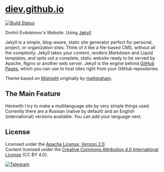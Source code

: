 # [diev.github.io]

[![Build Status]][BS lnk]

Dmitrii Evdokimov's Website. 
Using [Jekyll].

Jekyll is a simple, blog-aware, static site generator perfect for personal, 
project, or organization sites. Think of it like a file-based CMS, without 
all the complexity. Jekyll takes your content, renders Markdown and Liquid 
templates, and spits out a complete, static website ready to be served by 
Apache, Nginx or another web server. Jekyll is the engine behind 
[GitHub Pages], which you can use to host sites right from your GitHub 
repositories.

Theme based on [Midnight] originally by [mattgraham].

## The Main Feature

Herewith I try to make a multilanguage site by very simple things used.
Currently there are a Russian (native by default) and an English 
(international) versions available. You can add your language next.

## License

Licensed under the [Apache License, Version 2.0].  
Content licensed under the [Creative Commons Attribution 4.0 International 
License] (CC BY 4.0).

[![Telegram](https://img.shields.io/badge/t.me-dievdo-blue?logo=telegram)](https://t.me/dievdo)

[diev.github.io]: http://diev.github.io/
[Build Status]: https://travis-ci.org/diev/diev.github.io.svg?branch=master
[BS lnk]: https://travis-ci.org/diev/diev.github.io
[Jekyll]: https://github.com/jekyll/jekyll
[GitHub Pages]: https://pages.github.com
[Midnight]: https://github.com/pages-themes/midnight
[mattgraham]: https://twitter.com/michigangraham "Twitter"
[Apache License, Version 2.0]: LICENSE
[Creative Commons Attribution 4.0 International License]: http://creativecommons.org/licenses/by/4.0/